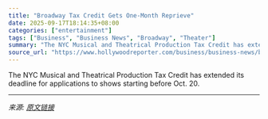 ```yaml
---
title: "Broadway Tax Credit Gets One-Month Reprieve"
date: 2025-09-17T18:14:35+08:00
categories: ["entertainment"]
tags: ["Business", "Business News", "Broadway", "Theater"]
summary: "The NYC Musical and Theatrical Production Tax Credit has extended its deadline for applications to shows starting before Oct. 20."
source_url: "https://www.hollywoodreporter.com/business/business-news/broadway-tax-credit-gets-one-month-reprieve-1236373687/"
---
```


The NYC Musical and Theatrical Production Tax Credit has extended its deadline for applications to shows starting before Oct. 20.

---

*来源: [原文链接](https://www.hollywoodreporter.com/business/business-news/broadway-tax-credit-gets-one-month-reprieve-1236373687/)*
